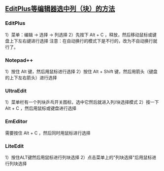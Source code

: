 ## [EditPlus等编辑器选中列（块）的方法](https://kei.iteye.com/blog/753513)
### EditPlus 
1）菜单：编辑 -> 选择 -> 列选择
2）先按下 Alt + C ，释放，然后移动鼠标或键盘上下左右键进行选择 
注意：在自动换行的模式下是不行的，改为不自动换行就行了。

### Notepad++
1）按住 Alt 键，然后用鼠标进行选择 
2）按住 Alt + Shift 键，然后用箭头（键盘的上下左右箭头）进行选择

### UltraEdit
1）菜单栏有一个列块乒乓开关图标，选中它然后就进入列/块选择模式 
2）按一下 Alt + C ，然后用鼠标或键盘进行选择 

### EmEditor
需要按住 Alt + C ，然后同时用鼠标进行选择

### LiteEdit
1）按住ALT键然后用鼠标进行列块选择
2）点击菜单上的"列块选择"后用鼠标进行列块选择
